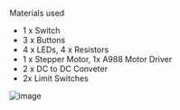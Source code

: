 Materials used

- 1 x Switch
- 3 x Buttons
- 4 x LEDs, 4 x Resistors
- 1 x Stepper Motor, 1x A988 Motor Driver
- 2 x DC to DC Conveter
- 2x Limit Switches


![image](https://github.com/user-attachments/assets/687a7682-1ac2-47e8-be50-4601fc865ecc)
